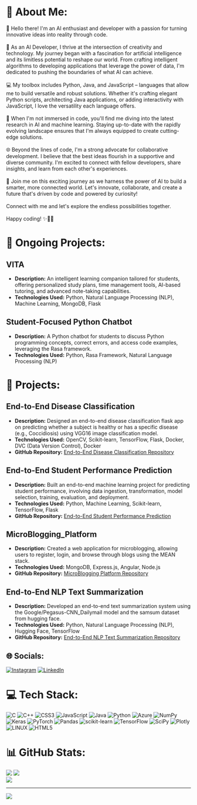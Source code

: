 # 💫 About Me:
👋 Hello there! I'm an AI enthusiast and developer with a passion for turning innovative ideas into reality through code.<br><br>🌟 As an AI Developer, I thrive at the intersection of creativity and technology. My journey began with a fascination for artificial intelligence and its limitless potential to reshape our world. From crafting intelligent algorithms to developing applications that leverage the power of data, I'm dedicated to pushing the boundaries of what AI can achieve.<br><br>💻 My toolbox includes Python, Java, and JavaScript – languages that allow me to build versatile and robust solutions. Whether it's crafting elegant Python scripts, architecting Java applications, or adding interactivity with JavaScript, I love the versatility each language offers.<br><br>🧠 When I'm not immersed in code, you'll find me diving into the latest research in AI and machine learning. Staying up-to-date with the rapidly evolving landscape ensures that I'm always equipped to create cutting-edge solutions.<br><br>🌐 Beyond the lines of code, I'm a strong advocate for collaborative development. I believe that the best ideas flourish in a supportive and diverse community. I'm excited to connect with fellow developers, share insights, and learn from each other's experiences.<br><br>🚀 Join me on this exciting journey as we harness the power of AI to build a smarter, more connected world. Let's innovate, collaborate, and create a future that's driven by code and powered by curiosity!<br><br>Connect with me and let's explore the endless possibilities together.<br><br>Happy coding! ✨🤖🚀


# 🚀 Ongoing Projects:

## VITA
- **Description:** An intelligent learning companion tailored for students, offering personalized study plans, time management tools, AI-based tutoring, and advanced note-taking capabilities.
- **Technologies Used:** Python, Natural Language Processing (NLP), Machine Learning, MongoDB, Flask

## Student-Focused Python Chatbot
- **Description:** A Python chatbot for students to discuss Python programming concepts, correct errors, and access code examples, leveraging the Rasa framework.
- **Technologies Used:** Python, Rasa Framework, Natural Language Processing (NLP)

# 🚀 Projects:

## End-to-End Disease Classification
- **Description:** Designed an end-to-end disease classification flask app on predicting whether a subject is healthy or has a specific disease (e.g., Coccidiosis) using VGG16 image classification model.
- **Technologies Used:** OpenCV, Scikit-learn, TensorFlow, Flask, Docker, DVC (Data Version Control), Docker
- **GitHub Repository:** [End-to-End Disease Classification Repository](https://github.com/RiteshYennuwar/ETE_Disease_Classification)

## End-to-End Student Performance Prediction
- **Description:** Built an end-to-end machine learning project for predicting student performance, involving data ingestion, transformation, model selection, training, evaluation, and deployment.
- **Technologies Used:** Python, Machine Learning, Scikit-learn, TensorFlow, Flask
- **GitHub Repository:** [End-to-End Student Performance Prediction](https://github.com/RiteshYennuwar/ETE_student_project)

## MicroBlogging_Platform
- **Description:** Created a web application for microblogging, allowing users to register, login, and browse through blogs using the MEAN stack.
- **Technologies Used:** MongoDB, Express.js, Angular, Node.js
- **GitHub Repository:** [MicroBlogging Platform Repository](https://github.com/RiteshYennuwar/MicroBlogging_Platform)

## End-to-End NLP Text Summarization
- **Description:** Developed an end-to-end text summarization system using the Google/Pegasus-CNN_Dailymail model and the samsum dataset from hugging face.
- **Technologies Used:** Python, Natural Language Processing (NLP), Hugging Face, TensorFlow
- **GitHub Repository:** [End-to-End NLP Text Summarization Repository](https://github.com/RiteshYennuwar/ETE_NLP_Text_Summarization)


## 🌐 Socials:
[![Instagram](https://img.shields.io/badge/Instagram-%23E4405F.svg?logo=Instagram&logoColor=white)](https://www.instagram.com/ritesh_yennuwar/) 
[![LinkedIn](https://img.shields.io/badge/LinkedIn-%230077B5.svg?logo=linkedin&logoColor=white)](https://linkedin.com/in/riteshyennuwar/) 

# 💻 Tech Stack:
![C](https://img.shields.io/badge/c-%2300599C.svg?style=for-the-badge&logo=c&logoColor=white) ![C++](https://img.shields.io/badge/c++-%2300599C.svg?style=for-the-badge&logo=c%2B%2B&logoColor=white) ![CSS3](https://img.shields.io/badge/css3-%231572B6.svg?style=for-the-badge&logo=css3&logoColor=white) ![JavaScript](https://img.shields.io/badge/javascript-%23323330.svg?style=for-the-badge&logo=javascript&logoColor=%23F7DF1E) ![Java](https://img.shields.io/badge/java-%23ED8B00.svg?style=for-the-badge&logo=java&logoColor=white) ![Python](https://img.shields.io/badge/python-3670A0?style=for-the-badge&logo=python&logoColor=ffdd54) ![Azure](https://img.shields.io/badge/azure-%230072C6.svg?style=for-the-badge&logo=azure-devops&logoColor=white) ![NumPy](https://img.shields.io/badge/numpy-%23013243.svg?style=for-the-badge&logo=numpy&logoColor=white) ![Keras](https://img.shields.io/badge/Keras-%23D00000.svg?style=for-the-badge&logo=Keras&logoColor=white) ![PyTorch](https://img.shields.io/badge/PyTorch-%23EE4C2C.svg?style=for-the-badge&logo=PyTorch&logoColor=white) ![Pandas](https://img.shields.io/badge/pandas-%23150458.svg?style=for-the-badge&logo=pandas&logoColor=white) ![scikit-learn](https://img.shields.io/badge/scikit--learn-%23F7931E.svg?style=for-the-badge&logo=scikit-learn&logoColor=white) ![TensorFlow](https://img.shields.io/badge/TensorFlow-%23FF6F00.svg?style=for-the-badge&logo=TensorFlow&logoColor=white) ![SciPy](https://img.shields.io/badge/SciPy-%230C55A5.svg?style=for-the-badge&logo=scipy&logoColor=%white) ![Plotly](https://img.shields.io/badge/Plotly-%233F4F75.svg?style=for-the-badge&logo=plotly&logoColor=white) ![LINUX](https://img.shields.io/badge/Linux-FCC624?style=for-the-badge&logo=linux&logoColor=black) ![HTML5](https://img.shields.io/badge/html5-%23E34F26.svg?style=for-the-badge&logo=html5&logoColor=white)

# 📊 GitHub Stats:
![](https://github-readme-streak-stats.herokuapp.com/?user=RiteshYennuwar&theme=dark&hide_border=true)
![](https://github-readme-stats.vercel.app/api?username=RiteshYennuwar&theme=dark&hide_border=true&include_all_commits=false&count_private=false)<br/>
![](https://github-readme-stats.vercel.app/api/top-langs/?username=RiteshYennuwar&theme=dark&hide_border=true&include_all_commits=false&count_private=false&layout=compact)

---
[![](https://visitcount.itsvg.in/api?id=RiteshYennuwar&icon=0&color=0)](https://visitcount.itsvg.in)

<!-- Proudly created with GPRM ( https://gprm.itsvg.in ) -->
